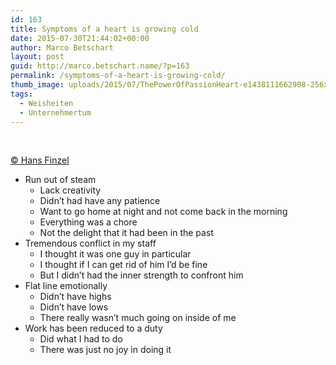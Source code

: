 ```yaml
---
id: 163
title: Symptoms of a heart is growing cold
date: 2015-07-30T21:44:02+00:00
author: Marco Betschart
layout: post
guid: http://marco.betschart.name/?p=163
permalink: /symptoms-of-a-heart-is-growing-cold/
thumb_image: uploads/2015/07/ThePowerOfPassionHeart-e1438111662908-256x256.jpg
tags:
  - Weisheiten
  - Unternehmertum
---
```

&nbsp;

[© Hans Finzel](http://www.hansfinzel.com/episode-15-reviving-the-leaders-heart-an-interview-with-peter-pendell/)

  * Run out of steam 
      * Lack creativity
      * Didn&#8217;t had have any patience
      * Want to go home at night and not come back in the morning
      * Everything was a chore
      * Not the delight that it had been in the past
  * Tremendous conflict in my staff 
      * I thought it was one guy in particular
      * I thought if I can get rid of him I&#8217;d be fine
      * But I didn&#8217;t had the inner strength to confront him
  * Flat line emotionally 
      * Didn&#8217;t have highs
      * Didn&#8217;t have lows
      * There really wasn&#8217;t much going on inside of me
  * Work has been reduced to a duty 
      * Did what I had to do
      * There was just no joy in doing it